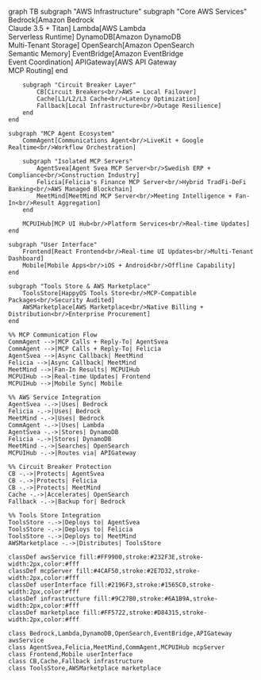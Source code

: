 graph TB
    subgraph "AWS Infrastructure"
        subgraph "Core AWS Services"
            Bedrock[Amazon Bedrock<br/>Claude 3.5 + Titan]
            Lambda[AWS Lambda<br/>Serverless Runtime]
            DynamoDB[Amazon DynamoDB<br/>Multi-Tenant Storage]
            OpenSearch[Amazon OpenSearch<br/>Semantic Memory]
            EventBridge[Amazon EventBridge<br/>Event Coordination]
            APIGateway[AWS API Gateway<br/>MCP Routing]
        end
        
        subgraph "Circuit Breaker Layer"
            CB[Circuit Breakers<br/>AWS ↔ Local Failover]
            Cache[L1/L2/L3 Cache<br/>Latency Optimization]
            Fallback[Local Infrastructure<br/>Outage Resilience]
        end
    end
    
    subgraph "MCP Agent Ecosystem"
        CommAgent[Communications Agent<br/>LiveKit + Google Realtime<br/>Workflow Orchestration]
        
        subgraph "Isolated MCP Servers"
            AgentSvea[Agent Svea MCP Server<br/>Swedish ERP + Compliance<br/>Construction Industry]
            Felicia[Felicia's Finance MCP Server<br/>Hybrid TradFi-DeFi Banking<br/>AWS Managed Blockchain]
            MeetMind[MeetMind MCP Server<br/>Meeting Intelligence + Fan-In<br/>Result Aggregation]
        end
        
        MCPUIHub[MCP UI Hub<br/>Platform Services<br/>Real-time Updates]
    end
    
    subgraph "User Interface"
        Frontend[React Frontend<br/>Real-time UI Updates<br/>Multi-Tenant Dashboard]
        Mobile[Mobile Apps<br/>iOS + Android<br/>Offline Capability]
    end
    
    subgraph "Tools Store & AWS Marketplace"
        ToolsStore[HappyOS Tools Store<br/>MCP-Compatible Packages<br/>Security Audited]
        AWSMarketplace[AWS Marketplace<br/>Native Billing + Distribution<br/>Enterprise Procurement]
    end
    
    %% MCP Communication Flow
    CommAgent -->|MCP Calls + Reply-To| AgentSvea
    CommAgent -->|MCP Calls + Reply-To| Felicia
    AgentSvea -->|Async Callback| MeetMind
    Felicia -->|Async Callback| MeetMind
    MeetMind -->|Fan-In Results| MCPUIHub
    MCPUIHub -->|Real-time Updates| Frontend
    MCPUIHub -->|Mobile Sync| Mobile
    
    %% AWS Service Integration
    AgentSvea -.->|Uses| Bedrock
    Felicia -.->|Uses| Bedrock
    MeetMind -.->|Uses| Bedrock
    CommAgent -.->|Uses| Lambda
    AgentSvea -.->|Stores| DynamoDB
    Felicia -.->|Stores| DynamoDB
    MeetMind -.->|Searches| OpenSearch
    MCPUIHub -.->|Routes via| APIGateway
    
    %% Circuit Breaker Protection
    CB -.->|Protects| AgentSvea
    CB -.->|Protects| Felicia
    CB -.->|Protects| MeetMind
    Cache -.->|Accelerates| OpenSearch
    Fallback -.->|Backup for| Bedrock
    
    %% Tools Store Integration
    ToolsStore -.->|Deploys to| AgentSvea
    ToolsStore -.->|Deploys to| Felicia
    ToolsStore -.->|Deploys to| MeetMind
    AWSMarketplace -.->|Distributes| ToolsStore
    
    classDef awsService fill:#FF9900,stroke:#232F3E,stroke-width:2px,color:#fff
    classDef mcpServer fill:#4CAF50,stroke:#2E7D32,stroke-width:2px,color:#fff
    classDef userInterface fill:#2196F3,stroke:#1565C0,stroke-width:2px,color:#fff
    classDef infrastructure fill:#9C27B0,stroke:#6A1B9A,stroke-width:2px,color:#fff
    classDef marketplace fill:#FF5722,stroke:#D84315,stroke-width:2px,color:#fff
    
    class Bedrock,Lambda,DynamoDB,OpenSearch,EventBridge,APIGateway awsService
    class AgentSvea,Felicia,MeetMind,CommAgent,MCPUIHub mcpServer
    class Frontend,Mobile userInterface
    class CB,Cache,Fallback infrastructure
    class ToolsStore,AWSMarketplace marketplace